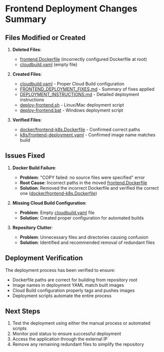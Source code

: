 # Frontend Deployment Changes Summary

## Files Modified or Created

1. **Deleted Files**:
   - [frontend.Dockerfile](file:///c%3A/Users/Lenovo/Lingua-phone-monorepo/docker/frontend-k8s.Dockerfile) (incorrectly configured Dockerfile at root)
   - [cloudbuild.yaml](file:///c%3A/Users/Lenovo/Lingua-phone-monorepo/cloudbuild.yaml) (empty file)

2. **Created Files**:
   - [cloudbuild.yaml](file:///c%3A/Users/Lenovo/Lingua-phone-monorepo/cloudbuild.yaml) - Proper Cloud Build configuration
   - [FRONTEND_DEPLOYMENT_FIXES.md](file:///c%3A/Users/Lenovo/Lingua-phone-monorepo/FRONTEND_DEPLOYMENT_FIXES.md) - Summary of fixes applied
   - [DEPLOYMENT_INSTRUCTIONS.md](file:///c%3A/Users/Lenovo/Lingua-phone-monorepo/DEPLOYMENT_INSTRUCTIONS.md) - Detailed deployment instructions
   - [deploy-frontend.sh](file:///c%3A/Users/Lenovo/Lingua-phone-monorepo/deploy-frontend.sh) - Linux/Mac deployment script
   - [deploy-frontend.bat](file:///c%3A/Users/Lenovo/Lingua-phone-monorepo/deploy-frontend.bat) - Windows deployment script

3. **Verified Files**:
   - [docker/frontend-k8s.Dockerfile](file:///c%3A/Users/Lenovo/Lingua-phone-monorepo/docker/frontend-k8s.Dockerfile) - Confirmed correct paths
   - [k8s/frontend-deployment.yaml](file:///c%3A/Users/Lenovo/Lingua-phone-monorepo/k8s/frontend-deployment.yaml) - Confirmed image name matches build

## Issues Fixed

1. **Docker Build Failure**:
   - **Problem**: "COPY failed: no source files were specified" error
   - **Root Cause**: Incorrect paths in the moved [frontend.Dockerfile](file:///c%3A/Users/Lenovo/Lingua-phone-monorepo/docker/frontend-k8s.Dockerfile)
   - **Solution**: Removed the incorrect Dockerfile and verified the correct one ([docker/frontend-k8s.Dockerfile](file:///c%3A/Users/Lenovo/Lingua-phone-monorepo/docker/frontend-k8s.Dockerfile))

2. **Missing Cloud Build Configuration**:
   - **Problem**: Empty [cloudbuild.yaml](file:///c%3A/Users/Lenovo/Lingua-phone-monorepo/cloudbuild.yaml) file
   - **Solution**: Created proper configuration for automated builds

3. **Repository Clutter**:
   - **Problem**: Unnecessary files and directories causing confusion
   - **Solution**: Identified and recommended removal of redundant files

## Deployment Verification

The deployment process has been verified to ensure:
- Dockerfile paths are correct for building from repository root
- Image names in deployment YAML match built images
- Cloud Build configuration properly tags and pushes images
- Deployment scripts automate the entire process

## Next Steps

1. Test the deployment using either the manual process or automated scripts
2. Monitor pod status to ensure successful deployment
3. Access the application through the external IP
4. Remove any remaining redundant files to simplify the repository
